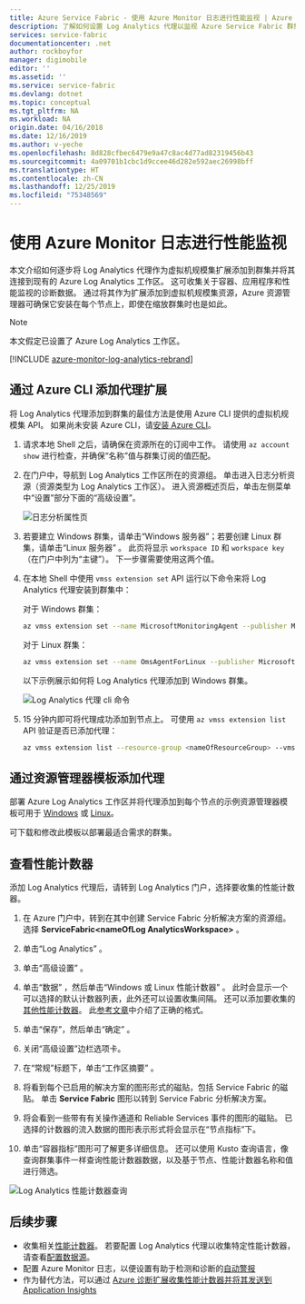 ```yaml
---
title: Azure Service Fabric - 使用 Azure Monitor 日志进行性能监视 | Azure
description: 了解如何设置 Log Analytics 代理以监视 Azure Service Fabric 群集的容器和性能计数器。
services: service-fabric
documentationcenter: .net
author: rockboyfor
manager: digimobile
editor: ''
ms.assetid: ''
ms.service: service-fabric
ms.devlang: dotnet
ms.topic: conceptual
ms.tgt_pltfrm: NA
ms.workload: NA
origin.date: 04/16/2018
ms.date: 12/16/2019
ms.author: v-yeche
ms.openlocfilehash: 8d828cfbec6479e9a47c8ac4d77ad82319456b43
ms.sourcegitcommit: 4a09701b1cbc1d9ccee46d282e592aec26998bff
ms.translationtype: HT
ms.contentlocale: zh-CN
ms.lasthandoff: 12/25/2019
ms.locfileid: "75348569"
---
```

# <a name="performance-monitoring-with-azure-monitor-logs"></a>使用 Azure Monitor 日志进行性能监视

本文介绍如何逐步将 Log Analytics 代理作为虚拟机规模集扩展添加到群集并将其连接到现有的 Azure Log Analytics 工作区。 这可收集关于容器、应用程序和性能监视的诊断数据。 通过将其作为扩展添加到虚拟机规模集资源，Azure 资源管理器可确保它安装在每个节点上，即使在缩放群集时也是如此。

> [!NOTE]
> 本文假定已设置了 Azure Log Analytics 工作区。

<!--Not Available on [Set up Azure Monitor logs](service-fabric-diagnostics-oms-setup.md)-->

[!INCLUDE [azure-monitor-log-analytics-rebrand](../../includes/azure-monitor-log-analytics-rebrand.md)]

## <a name="add-the-agent-extension-via-azure-cli"></a>通过 Azure CLI 添加代理扩展

将 Log Analytics 代理添加到群集的最佳方法是使用 Azure CLI 提供的虚拟机规模集 API。 如果尚未安装 Azure CLI，请[安装 Azure CLI](https://docs.azure.cn/cli/install-azure-cli?view=azure-cli-latest)。

<!--Not Available on [Cloud Shell](../cloud-shell/overview.md)-->

1. 请求本地 Shell 之后，请确保在资源所在的订阅中工作。 请使用 `az account show` 进行检查，并确保“名称”值与群集订阅的值匹配。

2. 在门户中，导航到 Log Analytics 工作区所在的资源组。 单击进入日志分析资源（资源类型为 Log Analytics 工作区）。 进入资源概述页后，单击左侧菜单中“设置”部分下面的“高级设置”。 

    ![日志分析属性页](media/service-fabric-diagnostics-oms-agent/oms-advanced-settings.png)

3. 若要建立 Windows 群集，请单击“Windows 服务器”；若要创建 Linux 群集，请单击“Linux 服务器”   。 此页将显示 `workspace ID` 和 `workspace key`（在门户中列为“主键”）。 下一步骤需要使用这两个值。

4. 在本地 Shell 中使用 `vmss extension set` API 运行以下命令来将 Log Analytics 代理安装到群集中：

    对于 Windows 群集：

    ```sh
    az vmss extension set --name MicrosoftMonitoringAgent --publisher Microsoft.EnterpriseCloud.Monitoring --resource-group <nameOfResourceGroup> --vmss-name <nameOfNodeType> --settings "{'workspaceId':'<Log AnalyticsworkspaceId>'}" --protected-settings "{'workspaceKey':'<Log AnalyticsworkspaceKey>'}"
    ```

    对于 Linux 群集：

    ```sh
    az vmss extension set --name OmsAgentForLinux --publisher Microsoft.EnterpriseCloud.Monitoring --resource-group <nameOfResourceGroup> --vmss-name <nameOfNodeType> --settings "{'workspaceId':'<Log AnalyticsworkspaceId>'}" --protected-settings "{'workspaceKey':'<Log AnalyticsworkspaceKey>'}"
    ```

    以下示例展示如何将 Log Analytics 代理添加到 Windows 群集。

    ![Log Analytics 代理 cli 命令](media/service-fabric-diagnostics-oms-agent/cli-command.png)

5. 15 分钟内即可将代理成功添加到节点上。 可使用 `az vmss extension list` API 验证是否已添加代理：

    ```sh
    az vmss extension list --resource-group <nameOfResourceGroup> --vmss-name <nameOfNodeType>
    ```

## <a name="add-the-agent-via-the-resource-manager-template"></a>通过资源管理器模板添加代理

部署 Azure Log Analytics 工作区并将代理添加到每个节点的示例资源管理器模板可用于 [Windows](https://github.com/Azure-Samples/service-fabric-cluster-templates/tree/master/5-VM-Windows-OMS-UnSecure) 或 [Linux](https://github.com/Azure-Samples/service-fabric-cluster-templates/tree/master/5-VM-Ubuntu-1-NodeType-Secure-OMS)。

可下载和修改此模板以部署最适合需求的群集。

## <a name="view-performance-counters"></a>查看性能计数器

添加 Log Analytics 代理后，请转到 Log Analytics 门户，选择要收集的性能计数器。

1. 在 Azure 门户中，转到在其中创建 Service Fabric 分析解决方案的资源组。 选择 **ServiceFabric\<nameOfLog AnalyticsWorkspace\>** 。

2. 单击“Log Analytics”  。

3. 单击“高级设置”  。

4. 单击“数据”  ，然后单击“Windows 或 Linux 性能计数器”  。 此时会显示一个可以选择的默认计数器列表，此外还可以设置收集间隔。 还可以添加要收集的[其他性能计数器](service-fabric-diagnostics-event-generation-perf.md)。 此[参考文章](https://msdn.microsoft.com/library/windows/desktop/aa373193(v=vs.85).aspx)中介绍了正确的格式。

5. 单击“保存”，然后单击“确定”   。

6. 关闭“高级设置”边栏选项卡。

7. 在“常规”标题下，单击“工作区摘要”  。

8. 将看到每个已启用的解决方案的图形形式的磁贴，包括 Service Fabric 的磁贴。 单击 **Service Fabric** 图形以转到 Service Fabric 分析解决方案。

9. 将会看到一些带有有关操作通道和 Reliable Services 事件的图形的磁贴。 已选择的计数器的流入数据的图形表示形式将会显示在“节点指标”下。

10. 单击“容器指标”图形可了解更多详细信息。 还可以使用 Kusto 查询语言，像查询群集事件一样查询性能计数器数据，以及基于节点、性能计数器名称和值进行筛选。

![Log Analytics 性能计数器查询](media/service-fabric-diagnostics-event-analysis-oms/oms_node_metrics_table.PNG)

## <a name="next-steps"></a>后续步骤

* 收集相关[性能计数器](service-fabric-diagnostics-event-generation-perf.md)。 若要配置 Log Analytics 代理以收集特定性能计数器，请查看[配置数据源](../azure-monitor/platform/agent-data-sources.md#configuring-data-sources)。
* 配置 Azure Monitor 日志，以便设置有助于检测和诊断的[自动警报](../azure-monitor/platform/alerts-overview.md)
* 作为替代方法，可以通过 [Azure 诊断扩展收集性能计数器并将其发送到 Application Insights](service-fabric-diagnostics-event-aggregation-wad.md#add-the-application-insights-sink-to-the-resource-manager-template)

<!-- Update_Description: new article about service fabric diagnostics oms agent -->
<!--NEW.date: 12/16/2019-->